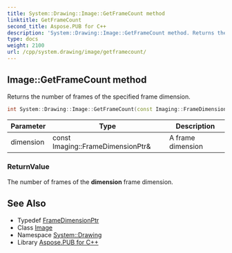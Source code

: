 ```yaml
---
title: System::Drawing::Image::GetFrameCount method
linktitle: GetFrameCount
second_title: Aspose.PUB for C++
description: 'System::Drawing::Image::GetFrameCount method. Returns the number of frames of the specified frame dimension in C++.'
type: docs
weight: 2100
url: /cpp/system.drawing/image/getframecount/
---
```

## Image::GetFrameCount method


Returns the number of frames of the specified frame dimension.

```cpp
int System::Drawing::Image::GetFrameCount(const Imaging::FrameDimensionPtr &dimension)
```


| Parameter | Type | Description |
| --- | --- | --- |
| dimension | const Imaging::FrameDimensionPtr\& | A frame dimension |

### ReturnValue

The number of frames of the **dimension** frame dimension.

## See Also

* Typedef [FrameDimensionPtr](../../../system.drawing.imaging/framedimensionptr/)
* Class [Image](../)
* Namespace [System::Drawing](../../)
* Library [Aspose.PUB for C++](../../../)
